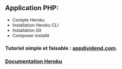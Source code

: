 ## Application PHP:

- Compte Heroku
- Installation Heroku CLI
- Installation Git
- Composer installé

### Tutoriel simple et faisable : [appdividend.com](https://appdividend.com/2018/04/17/how-to-deploy-laravel-project-on-heroku/#Deploy_Laravel_Project_On_Heroku).

### [Documentation Heroku](https://devcenter.heroku.com/articles/getting-started-with-php)
